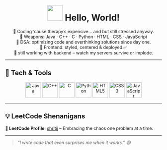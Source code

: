 <h1 align="center"> <img src="https://media.giphy.com/media/hvRJCLFzcasrR4ia7z/giphy.gif" width="50"/> Hello, World!</h1>

<p align="center">
  💸 Coding ’cause therapy’s expensive… and but still stressed anyway.<br/>
  🎯 Weapons: Java · C++ · C · Python · HTML · CSS · JavaScript<br/>
  🧠 DSA: optimizing code and overthinking solutions since day one.<br/>
  🎨 Frontend: styled, centered & deployed ✅<br/>
  🚀 still working with backend – watch my servers survive or implode.
</p>

---

## 🎉 Tech & Tools

<p align="center">
  <img src="https://cdn.jsdelivr.net/gh/devicons/devicon/icons/java/java-original.svg" width="50" title="Java" />
  <img src="https://cdn.jsdelivr.net/gh/devicons/devicon/icons/cplusplus/cplusplus-original.svg" width="50" title="C++" />
  <img src="https://cdn.jsdelivr.net/gh/devicons/devicon/icons/c/c-original.svg" width="50" title="C" />
  <img src="https://cdn.jsdelivr.net/gh/devicons/devicon/icons/python/python-original.svg" width="50" title="Python" />
  <img src="https://cdn.jsdelivr.net/gh/devicons/devicon/icons/html5/html5-original.svg" width="50" title="HTML5" />
  <img src="https://cdn.jsdelivr.net/gh/devicons/devicon/icons/css3/css3-original.svg" width="50" title="CSS3" />
  <img src="https://cdn.jsdelivr.net/gh/devicons/devicon/icons/javascript/javascript-original.svg" width="50" title="JavaScript" />
</p>

---

## 💡 LeetCode Shenanigans

**🔗 LeetCode Profile**: [shritij](https://leetcode.com/shritij/) – Embracing the chaos one problem at a time.

---

> *“I write code that even surprises me when it works.” 😅* 
